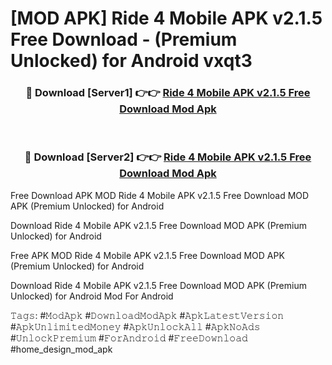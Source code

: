 # [MOD APK] Ride 4 Mobile APK v2.1.5 Free Download - (Premium Unlocked) for Android vxqt3



<div align="center">
<h3>🔴 Download [Server1] 👉👉 <a href="https://momento.my/?title=Ride_4_Mobile_APK_v2.1.5_Free_Download">Ride 4 Mobile APK v2.1.5 Free Download Mod Apk</a></h3><br>

<h3>🔴 Download [Server2] 👉👉 <a href="https://momento.my/?title=Ride_4_Mobile_APK_v2.1.5_Free_Download">Ride 4 Mobile APK v2.1.5 Free Download Mod Apk</a></h3>
</div>



Free Download APK MOD Ride 4 Mobile APK v2.1.5 Free Download MOD APK (Premium Unlocked) for Android

Download Ride 4 Mobile APK v2.1.5 Free Download MOD APK (Premium Unlocked) for Android

Free APK MOD Ride 4 Mobile APK v2.1.5 Free Download MOD APK (Premium Unlocked) for Android

Download Ride 4 Mobile APK v2.1.5 Free Download MOD APK (Premium Unlocked) for Android Mod For Android

𝚃𝚊𝚐𝚜: #𝙼𝚘𝚍𝙰𝚙𝚔 #𝙳𝚘𝚠𝚗𝚕𝚘𝚊𝚍𝙼𝚘𝚍𝙰𝚙𝚔 #𝙰𝚙𝚔𝙻𝚊𝚝𝚎𝚜𝚝𝚅𝚎𝚛𝚜𝚒𝚘𝚗 #𝙰𝚙𝚔𝚄𝚗𝚕𝚒𝚖𝚒𝚝𝚎𝚍𝙼𝚘𝚗𝚎𝚢 #𝙰𝚙𝚔𝚄𝚗𝚕𝚘𝚌𝚔𝙰𝚕𝚕 #𝙰𝚙𝚔𝙽𝚘𝙰𝚍𝚜 #𝚄𝚗𝚕𝚘𝚌𝚔𝙿𝚛𝚎𝚖𝚒𝚞𝚖 #𝙵𝚘𝚛𝙰𝚗𝚍𝚛𝚘𝚒𝚍 #𝙵𝚛𝚎𝚎𝙳𝚘𝚠𝚗𝚕𝚘𝚊𝚍 #home_design_mod_apk
